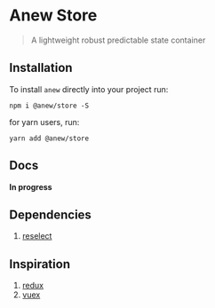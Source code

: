 # Anew Store

> A lightweight robust predictable state container

## Installation

To install `anew` directly into your project run:

```
npm i @anew/store -S
```

for yarn users, run:

```
yarn add @anew/store
```

## Docs

**In progress**

## Dependencies

1. [reselect](https://github.com/reduxjs/reselect)

## Inspiration

1. [redux](https://redux.js.org/)
2. [vuex](https://vuex.vuejs.org)
